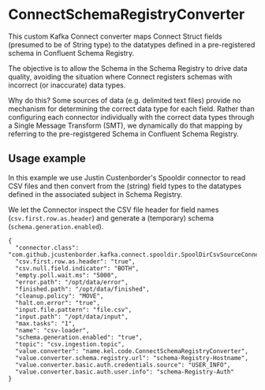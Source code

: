 # ConnectSchemaRegistryConverter

This custom Kafka Connect converter maps Connect Struct fields (presumed to be of String type) to the datatypes defined in a pre-registered schema in Confluent Schema Registry.

The objective is to allow the Schema in the Schema Registry to drive data quality, avoiding the situation where Connect registers schemas with incorrect (or inaccurate) data types.

Why do this? Some sources of data (e.g. delimited text files) provide no mechanism for determining the correct data type for each field. Rather than configuring each connector individually with the correct data types through a Single Message Transform (SMT), we dynamically do that mapping by referring to the pre-registgered Schema in Confluent Schema Registry.


## Usage example
In this example we use Justin Custenborder's Spooldir connector to read CSV files and then convert from the (string) field types to the datatypes defined in the associated subject in Schema Registry.

We let the Connector inspect the CSV file header for field names (`csv.first.row.as.header`) and generate a (temporary) schema (`schema.generation.enabled`).

```
{
  "connector.class": "com.github.jcustenborder.kafka.connect.spooldir.SpoolDirCsvSourceConnector",
  "csv.first.row.as.header": "true",
  "csv.null.field.indicator": "BOTH",
  "empty.poll.wait.ms": "5000",
  "error.path": "/opt/data/error",
  "finished.path": "/opt/data/finished",
  "cleanup.policy": "MOVE",
  "halt.on.error": "true",
  "input.file.pattern": "file.csv",
  "input.path": "/opt/data/input",
  "max.tasks": "1",
  "name": "csv-loader",
  "schema.generation.enabled": "true",
  "topic": "csv.ingestion.topic",
  "value.converter": "name.kel.code.ConnectSchemaRegistryConverter",
  "value.converter.schema.registry.url": "schema-Registry-Hostname",
  "value.converter.basic.auth.credentials.source": "USER_INFO",
  "value.converter.basic.auth.user.info": "schema-Registry-Auth"
}
```
